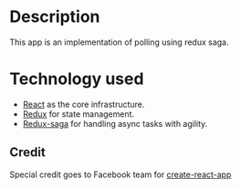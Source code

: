 # Description

This app is an implementation of polling using redux saga.

# Technology used

- [React](https://facebook.github.io/react/) as the core infrastructure.
- [Redux](https://github.com/reactjs/redux) for state management.
- [Redux-saga](https://github.com/yelouafi/redux-saga) for handling async tasks with agility.

## Credit

Special credit goes to Facebook team for [create-react-app](https://facebook.github.io/react/blog/2016/07/22/create-apps-with-no-configuration.html)
